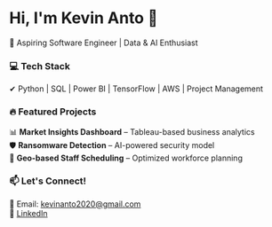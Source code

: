 # Hi, I'm Kevin Anto 👋  
🚀 Aspiring Software Engineer | Data & AI Enthusiast  

### 💻 Tech Stack  
✔ Python | SQL | Power BI | TensorFlow | AWS | Project Management  

### 🔥 Featured Projects  
📊 **Market Insights Dashboard** – Tableau-based business analytics  
🛡 **Ransomware Detection** – AI-powered security model  
📍 **Geo-based Staff Scheduling** – Optimized workforce planning  

### 📫 Let's Connect!  
📧 Email: kevinanto2020@gmail.com  
🔗 [LinkedIn](https://linkedin.com/in/kevinanto)
